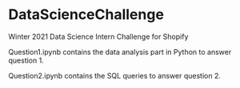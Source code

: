 # DataScienceChallenge
Winter 2021 Data Science Intern Challenge for Shopify

Question1.ipynb contains the data analysis part in Python to answer question 1.

Question2.ipynb contains the SQL queries to answer question 2.
